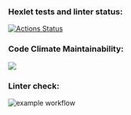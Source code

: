 ### Hexlet tests and linter status:
[![Actions Status](https://github.com/tumasia/python-project-lvl1/workflows/hexlet-check/badge.svg)](https://github.com/tumasia/python-project-lvl1/actions)

### Code Climate Maintainability:
<a href="https://codeclimate.com/github/tumasia/python-project-lvl1"><img src="https://api.codeclimate.com/v1/badges/a99a88d28ad37a79dbf6/maintainability" /></a>

### Linter check:
![example workflow](https://github.com/tumasia/python-project-lvl1/blob/main/.github/workflows/github-actions.yml/badge.svg)
